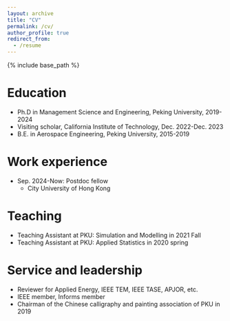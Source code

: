 ```yaml
---
layout: archive
title: "CV"
permalink: /cv/
author_profile: true
redirect_from:
  - /resume
---
```


{% include base_path %}

Education
======
* Ph.D in Management Science and Engineering, Peking University, 2019-2024
* Visiting scholar, California Institute of Technology, Dec. 2022-Dec. 2023
* B.E. in Aerospace Engineering, Peking University, 2015-2019

Work experience
======
* Sep. 2024-Now: Postdoc fellow
  * City University of Hong Kong
  
<!--
Publications
======
  <ul>{% for post in site.publications %}
    {% include archive-single-cv.html %}
  {% endfor %}</ul>
  
Talks
======

  <ul>{% for post in site.talks %}
    {% include archive-single-talk-cv.html %}
  {% endfor %}</ul>
  -->
  
Teaching
======
* Teaching Assistant at PKU: Simulation and Modelling in 2021 Fall
* Teaching Assistant at PKU: Applied Statistics in 2020 spring

<!--
  <ul>{% for post in site.teaching %}
    {% include archive-single-cv.html %}
  {% endfor %}</ul>
  -->
  
Service and leadership
======
* Reviewer for Applied Energy, IEEE TEM, IEEE TASE, APJOR, etc.
* IEEE member, Informs member
* Chairman of the Chinese calligraphy and painting association of PKU in 2019
